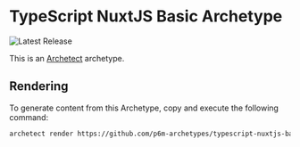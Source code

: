 # TypeScript NuxtJS Basic Archetype

![Latest Release](https://img.shields.io/github/v/release/p6m-archetypes/typescript-nuxtjs-basic.archetype?style=flat-square&label=Latest%20Release&color=blue)

This is an [Archetect](https://archetect.github.io/) archetype.

## Rendering

To generate content from this Archetype, copy and execute the following command:

```sh
archetect render https://github.com/p6m-archetypes/typescript-nuxtjs-basic.archetype.git#v1
```
